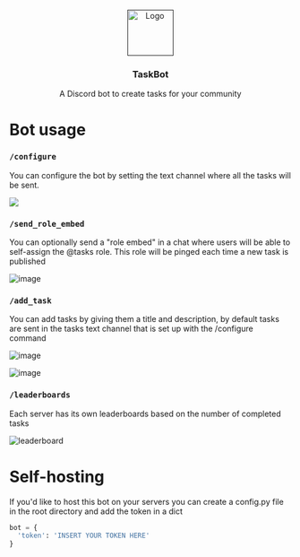 <!-- PROJECT LOGO -->
<br />
<div align="center">
  <a href="">
    <img src="https://user-images.githubusercontent.com/67590845/234371223-f8d4c6ae-596b-47f7-ae88-ee23d1ee76f6.png" alt="Logo" width="82" height="82">
  </a>
  <h3 align="center">TaskBot</h3>
  <p align="center">
    A Discord bot to create tasks for your community
  </p>
</div>

# Bot usage
### `/configure`
You can configure the bot by setting the text channel where all the tasks will be sent.

![](https://i.imgur.com/BKQhPGs.png)

### `/send_role_embed`
You can optionally send a "role embed" in a chat where users will be able to self-assign the @tasks role. This role will be pinged each time a new task is published

![image](https://user-images.githubusercontent.com/67590845/234370559-1dc834a7-e62e-458f-b02f-068e1251872b.png)


### `/add_task`
You can add tasks by giving them a title and description, by default tasks are sent in the tasks text channel that is set up with the /configure command

![image](https://user-images.githubusercontent.com/67590845/234368598-6bc90f31-69d5-402f-913c-cb0f9509ed68.png)

![image](https://user-images.githubusercontent.com/67590845/234368690-74535178-cdc5-48ab-934b-7cdb1d9acbea.png)


### `/leaderboards`
Each server has its own leaderboards based on the number of completed tasks

![leaderboard](https://user-images.githubusercontent.com/67590845/234369554-ce644676-b8a1-4301-a013-df48d8ae8140.png)

# Self-hosting
If you'd like to host this bot on your servers you can create a config.py file in the root directory and add the token in a dict
```python
bot = {
  'token': 'INSERT YOUR TOKEN HERE'
}
```
